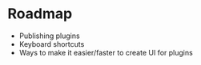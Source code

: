 # Roadmap

- Publishing plugins
- Keyboard shortcuts
- Ways to make it easier/faster to create UI for plugins
